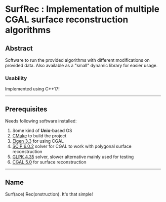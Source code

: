 # SurfRec : Implementation of multiple CGAL surface reconstruction algorithms

## Abstract

Software to run the provided algorithms with different modifications on provided data.
Also available as a "small" dynamic library for easier usage.

### Usability

Implemented using C++17!

---

## Prerequisites

Needs following software installed:
1. Some kind of **Unix**-based OS
2. [CMake](https://cmake.org/) to build the project
3. [Eigen 3.3](http://eigen.tuxfamily.org/index.php?title=Main_Page) for using CGAL
4. [SCIP 6.0.2](https://scip.zib.de/) solver for CGAL to work with polygonal surface reconstruction
5. [GLPK 4.35](https://www.gnu.org/software/glpk/) solver, slower alternative mainly used for testing
6. [CGAL 5.0](https://www.cgal.org/) for surface reconstruction

---

## Name

Surf(ace) Rec(onstruction).
It's that simple!